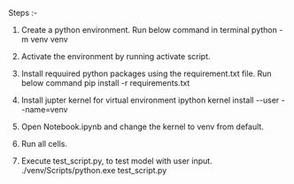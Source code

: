 Steps :-
1) Create a python environment. Run below command in terminal
    python -m venv venv

2) Activate the environment by running activate script.

3) Install requuired python packages using the requirement.txt file. Run below command
    pip install -r requirements.txt

4) Install jupter kernel for virtual environment
    ipython kernel install --user --name=venv

5) Open Notebook.ipynb and change the kernel to venv from default.

6) Run all cells.

7) Execute test_script.py, to test model with user input.
./venv/Scripts/python.exe test_script.py
